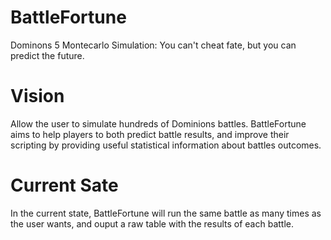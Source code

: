 # BattleFortune
Dominons 5 Montecarlo Simulation: You can't cheat fate, but you can predict the future.

# Vision
Allow the user to simulate hundreds of Dominions battles. BattleFortune aims to help players to both predict battle results, and improve their scripting by providing useful statistical information about battles outcomes.

# Current Sate
In the current state, BattleFortune will run the same battle as many times as the user wants, and ouput a raw table with the results of each battle.

